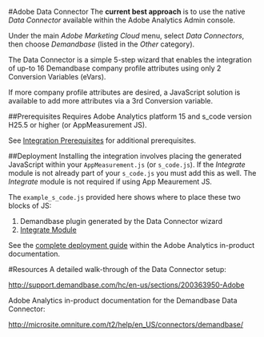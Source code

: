 
#Adobe Data Connector
The **current best approach** is to use the native *Data Connector* available within the Adobe Analytics Admin console.

Under the main *Adobe Marketing Cloud* menu, select *Data Connectors*, then choose *Demandbase* (listed in the *Other* category).

The Data Connector is a simple 5-step wizard that enables the integration of up-to 16 Demandbase company profile attributes using only 2 Conversion Variables (eVars).

If more company profile attributes are desired, a JavaScript solution is available to add more attributes via a 3rd Conversion variable.

##Prerequisites
Requires Adobe Analytics platform 15 and s_code version H25.5 or higher (or AppMeasurement JS).

See [Integration Prerequisites](http://microsite.omniture.com/t2/help/en_US/connectors/demandbase/#Integration_Prerequisites) for additional prerequisites.

##Deployment
Installing the integration involves placing the generated JavaScript within your `AppMeasurement.js` (or `s_code.js`).
If the *Integrate* module is not already part of your `s_code.js` you must add this as well.
The *Integrate* module is not required if using App Meaurement JS.

The `example_s_code.js` provided here shows where to place these two blocks of JS:

1. Demandbase plugin generated by the Data Connector wizard
2. [Integrate Module](http://microsite.omniture.com/t2/help/en_US/connectors/demandbase/#Including_the_Integrate_Module)

See the [complete deployment guide](http://microsite.omniture.com/t2/help/en_US/connectors/demandbase/#Deploying_the_Integration) within the Adobe Analytics in-product documentation.


#Resources
A detailed walk-through of the Data Connector setup:

http://support.demandbase.com/hc/en-us/sections/200363950-Adobe

Adobe Analytics in-product documentation for the Demandbase Data Connector:

http://microsite.omniture.com/t2/help/en_US/connectors/demandbase/



